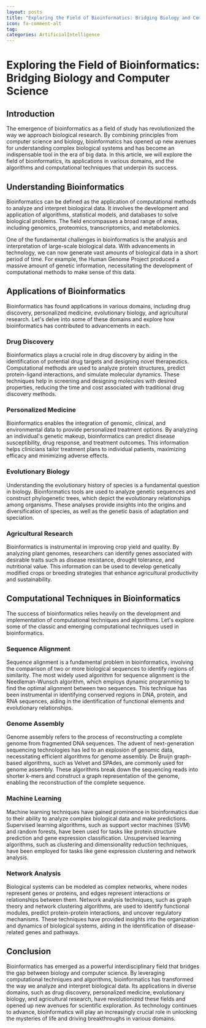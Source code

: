 ```yaml
---
layout: posts
title: "Exploring the Field of Bioinformatics: Bridging Biology and Computer Science"
icon: fa-comment-alt
tag:      
categories: ArtificialIntelligence
---
```



# Exploring the Field of Bioinformatics: Bridging Biology and Computer Science

## Introduction

The emergence of bioinformatics as a field of study has revolutionized the way we approach biological research. By combining principles from computer science and biology, bioinformatics has opened up new avenues for understanding complex biological systems and has become an indispensable tool in the era of big data. In this article, we will explore the field of bioinformatics, its applications in various domains, and the algorithms and computational techniques that underpin its success.

## Understanding Bioinformatics

Bioinformatics can be defined as the application of computational methods to analyze and interpret biological data. It involves the development and application of algorithms, statistical models, and databases to solve biological problems. The field encompasses a broad range of areas, including genomics, proteomics, transcriptomics, and metabolomics.

One of the fundamental challenges in bioinformatics is the analysis and interpretation of large-scale biological data. With advancements in technology, we can now generate vast amounts of biological data in a short period of time. For example, the Human Genome Project produced a massive amount of genetic information, necessitating the development of computational methods to make sense of this data.

## Applications of Bioinformatics

Bioinformatics has found applications in various domains, including drug discovery, personalized medicine, evolutionary biology, and agricultural research. Let's delve into some of these domains and explore how bioinformatics has contributed to advancements in each.

### Drug Discovery

Bioinformatics plays a crucial role in drug discovery by aiding in the identification of potential drug targets and designing novel therapeutics. Computational methods are used to analyze protein structures, predict protein-ligand interactions, and simulate molecular dynamics. These techniques help in screening and designing molecules with desired properties, reducing the time and cost associated with traditional drug discovery methods.

### Personalized Medicine

Bioinformatics enables the integration of genomic, clinical, and environmental data to provide personalized treatment options. By analyzing an individual's genetic makeup, bioinformatics can predict disease susceptibility, drug response, and treatment outcomes. This information helps clinicians tailor treatment plans to individual patients, maximizing efficacy and minimizing adverse effects.

### Evolutionary Biology

Understanding the evolutionary history of species is a fundamental question in biology. Bioinformatics tools are used to analyze genetic sequences and construct phylogenetic trees, which depict the evolutionary relationships among organisms. These analyses provide insights into the origins and diversification of species, as well as the genetic basis of adaptation and speciation.

### Agricultural Research

Bioinformatics is instrumental in improving crop yield and quality. By analyzing plant genomes, researchers can identify genes associated with desirable traits such as disease resistance, drought tolerance, and nutritional value. This information can be used to develop genetically modified crops or breeding strategies that enhance agricultural productivity and sustainability.

## Computational Techniques in Bioinformatics

The success of bioinformatics relies heavily on the development and implementation of computational techniques and algorithms. Let's explore some of the classic and emerging computational techniques used in bioinformatics.

### Sequence Alignment

Sequence alignment is a fundamental problem in bioinformatics, involving the comparison of two or more biological sequences to identify regions of similarity. The most widely used algorithm for sequence alignment is the Needleman-Wunsch algorithm, which employs dynamic programming to find the optimal alignment between two sequences. This technique has been instrumental in identifying conserved regions in DNA, protein, and RNA sequences, aiding in the identification of functional elements and evolutionary relationships.

### Genome Assembly

Genome assembly refers to the process of reconstructing a complete genome from fragmented DNA sequences. The advent of next-generation sequencing technologies has led to an explosion of genomic data, necessitating efficient algorithms for genome assembly. De Bruijn graph-based algorithms, such as Velvet and SPAdes, are commonly used for genome assembly. These algorithms break down the sequencing reads into shorter k-mers and construct a graph representation of the genome, enabling the reconstruction of the complete sequence.

### Machine Learning

Machine learning techniques have gained prominence in bioinformatics due to their ability to analyze complex biological data and make predictions. Supervised learning algorithms, such as support vector machines (SVM) and random forests, have been used for tasks like protein structure prediction and gene expression classification. Unsupervised learning algorithms, such as clustering and dimensionality reduction techniques, have been employed for tasks like gene expression clustering and network analysis.

### Network Analysis

Biological systems can be modeled as complex networks, where nodes represent genes or proteins, and edges represent interactions or relationships between them. Network analysis techniques, such as graph theory and network clustering algorithms, are used to identify functional modules, predict protein-protein interactions, and uncover regulatory mechanisms. These techniques have provided insights into the organization and dynamics of biological systems, aiding in the identification of disease-related genes and pathways.

## Conclusion

Bioinformatics has emerged as a powerful interdisciplinary field that bridges the gap between biology and computer science. By leveraging computational techniques and algorithms, bioinformatics has transformed the way we analyze and interpret biological data. Its applications in diverse domains, such as drug discovery, personalized medicine, evolutionary biology, and agricultural research, have revolutionized these fields and opened up new avenues for scientific exploration. As technology continues to advance, bioinformatics will play an increasingly crucial role in unlocking the mysteries of life and driving breakthroughs in various domains.